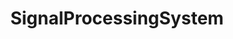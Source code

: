 ---
title : SignalProcessingSystem
layout : category
permalink : /categories/SignalProcessingSystem
taxonomy : SignalProcessingSystem
---